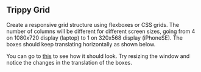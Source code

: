 ## Trippy Grid

Create a responsive grid structure using flexboxes or CSS grids. The number of columns will be different for different screen sizes, going from 4 on 1080x720 display (laptop) to 1 on 320x568 display (iPhoneSE). The boxes should keep translating horizontally as shown below.

You can go to [this](link) to see how it should look. Try resizing the window and notice the changes in the translation of the boxes. 

